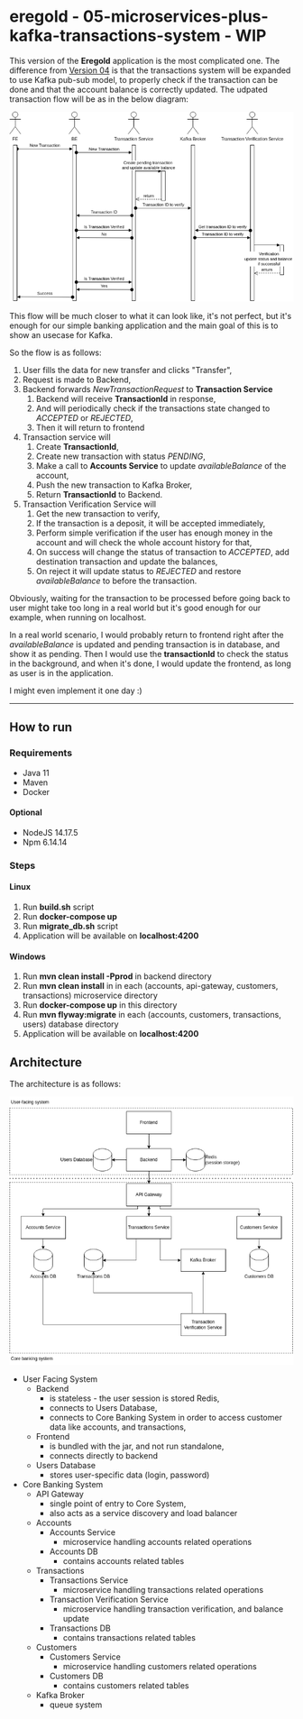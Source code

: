 # eregold - 05-microservices-plus-kafka-transactions-system - WIP

This version of the **Eregold** application is the most complicated one. The difference from 
[Version 04](https://github.com/DigitalCrafting/eregold/tree/master/04-web-app-plus-microservice-middleware) is that the transactions system will be expanded to use Kafka pub-sub model, to properly check if the transaction can be done and that the account balance is correctly updated.
The udpated transaction flow will be as in the below diagram:

![TransactionFlow](./assets/transaction_flow.png)

This flow will be much closer to what it can look like, it's not perfect, but it's enough for our simple banking application and the main goal of this is to show an usecase for Kafka.

So the flow is as follows:
1. User fills the data for new transfer and clicks "Transfer",
2. Request is made to Backend,
3. Backend forwards *NewTransactionRequest* to **Transaction Service**
   1. Backend will receive **TransactionId** in response,
   2. And will periodically check if the transactions state changed to *ACCEPTED* or *REJECTED*,
   3. Then it will return to frontend
4. Transaction service will
   1. Create **TransactionId**,
   2. Create new transaction with status *PENDING*,
   3. Make a call to **Accounts Service** to update *availableBalance* of the account,
   4. Push the new transaction to Kafka Broker,
   5. Return **TransactionId** to Backend.
5. Transaction Verification Service will
   1. Get the new transaction to verify,
   2. If the transaction is a deposit, it will be accepted immediately,
   3. Perform simple verification if the user has enough money in the account and will check the whole account history for that,
   4. On success will change the status of transaction to *ACCEPTED*, add destination transaction and update the balances,
   5. On reject it will update status to *REJECTED* and restore *availableBalance* to before the transaction. 


Obviously, waiting for the transaction to be processed before going back to user might take too long in a real world but it's good enough for our example, when running on localhost.

In a real world scenario, I would probably return to frontend right after the *availableBalance* is updated and pending transaction is in database, and show it as pending. Then I would use the **transactionId** to check the status in the background, and when it's done, I would update the frontend, as long as user is in the application.

I might even implement it one day :)


---
## How to run
### Requirements
- Java 11
- Maven
- Docker
#### Optional
- NodeJS 14.17.5
- Npm 6.14.14

### Steps
#### Linux
1. Run **build.sh** script
2. Run **docker-compose up**
4. Run **migrate_db.sh** script
5. Application will be available on **localhost:4200**

#### Windows
1. Run **mvn clean install -Pprod** in backend directory
2. Run **mvn clean install** in in each (accounts, api-gateway, customers, transactions) microservice directory
3. Run **docker-compose up** in this directory
4. Run **mvn flyway:migrate** in each (accounts, customers, transactions, users) database directory
5. Application will be available on **localhost:4200**

## Architecture

The architecture is as follows:

![Diagram](./assets/diagram.png)

- User Facing System
  - Backend 
    - is stateless - the user session is stored Redis,
    - connects to Users Database,
    - connects to Core Banking System in order to access customer data like accounts, and transactions,
  - Frontend
    - is bundled with the jar, and not run standalone,
    - connects directly to backend
  - Users Database
    - stores user-specific data (login, password)
- Core Banking System
  - API Gateway
    - single point of entry to Core System,
    - also acts as a service discovery and load balancer
  - Accounts
    - Accounts Service
      - microservice handling accounts related operations
    - Accounts DB
      - contains accounts related tables
  - Transactions
    - Transactions Service
      - microservice handling transactions related operations
    - Transaction Verification Service
      - microservice handling transaction verification, and balance update
    - Transactions DB
      - contains transactions related tables
  - Customers
    - Customers Service
      - microservice handling customers related operations
    - Customers DB
      - contains customers related tables
  - Kafka Broker
    - queue system